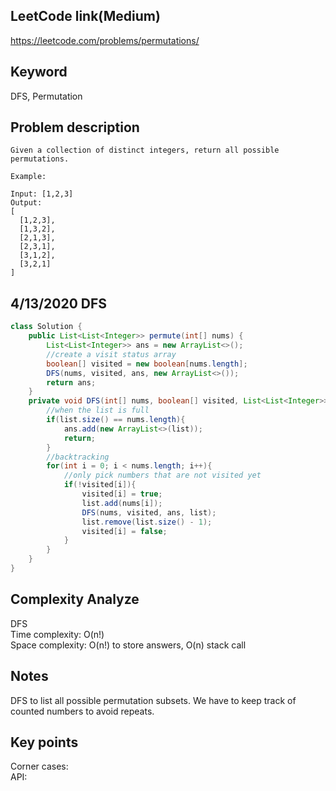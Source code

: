 ## LeetCode link(Medium)
https://leetcode.com/problems/permutations/

## Keyword
DFS, Permutation

## Problem description
```
Given a collection of distinct integers, return all possible permutations.

Example:

Input: [1,2,3]
Output:
[
  [1,2,3],
  [1,3,2],
  [2,1,3],
  [2,3,1],
  [3,1,2],
  [3,2,1]
]
```
## 4/13/2020 DFS

```java
class Solution {
    public List<List<Integer>> permute(int[] nums) {
        List<List<Integer>> ans = new ArrayList<>();
        //create a visit status array
        boolean[] visited = new boolean[nums.length];
        DFS(nums, visited, ans, new ArrayList<>());
        return ans;
    }
    private void DFS(int[] nums, boolean[] visited, List<List<Integer>> ans, List<Integer> list){
        //when the list is full
        if(list.size() == nums.length){
            ans.add(new ArrayList<>(list));
            return;
        }
        //backtracking
        for(int i = 0; i < nums.length; i++){
            //only pick numbers that are not visited yet
            if(!visited[i]){
                visited[i] = true;
                list.add(nums[i]);
                DFS(nums, visited, ans, list);
                list.remove(list.size() - 1);
                visited[i] = false;
            }
        }
    }
}
```

## Complexity Analyze
DFS\
Time complexity: O(n!)\
Space complexity: O(n!) to store answers, O(n) stack call

## Notes
DFS to list all possible permutation subsets. We have to keep track of counted numbers to avoid repeats.

## Key points
Corner cases: \
API:
